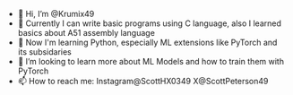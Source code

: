 - 👋 Hi, I’m @Krumix49
- 👀 Currently I can write basic programs using C language, also I learned basics about A51 assembly language
- 🌱 Now I'm learning Python, especially ML extensions like PyTorch and its subsidaries
- 💞️ I’m looking to learn more about ML Models and how to train them with PyTorch
- 📫 How to reach me: Instagram@ScottHX0349 X@ScottPeterson49

<!---
Krumix49/Krumix49 is a ✨ special ✨ repository because its `README.md` (this file) appears on your GitHub profile.
You can click the Preview link to take a look at your changes.
--->
